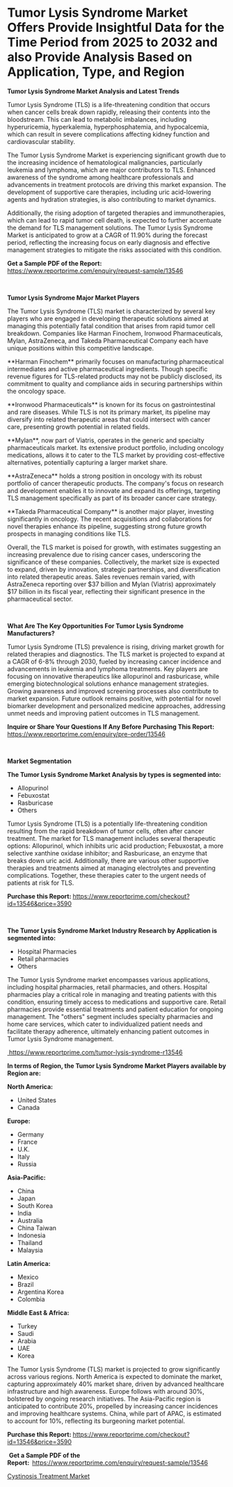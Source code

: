 <p><h1>Tumor Lysis Syndrome Market Offers Provide Insightful Data for the Time Period from 2025 to 2032 and also Provide Analysis Based on Application, Type, and Region</h1></p><p><strong>Tumor Lysis Syndrome Market Analysis and Latest Trends</strong></p>
<p><p>Tumor Lysis Syndrome (TLS) is a life-threatening condition that occurs when cancer cells break down rapidly, releasing their contents into the bloodstream. This can lead to metabolic imbalances, including hyperuricemia, hyperkalemia, hyperphosphatemia, and hypocalcemia, which can result in severe complications affecting kidney function and cardiovascular stability.</p><p>The Tumor Lysis Syndrome Market is experiencing significant growth due to the increasing incidence of hematological malignancies, particularly leukemia and lymphoma, which are major contributors to TLS. Enhanced awareness of the syndrome among healthcare professionals and advancements in treatment protocols are driving this market expansion. The development of supportive care therapies, including uric acid-lowering agents and hydration strategies, is also contributing to market dynamics.</p><p>Additionally, the rising adoption of targeted therapies and immunotherapies, which can lead to rapid tumor cell death, is expected to further accentuate the demand for TLS management solutions. The Tumor Lysis Syndrome Market is anticipated to grow at a CAGR of 11.90% during the forecast period, reflecting the increasing focus on early diagnosis and effective management strategies to mitigate the risks associated with this condition.</p></p>
<p><strong>Get a Sample PDF of the Report:&nbsp;</strong> <a href="https://www.reportprime.com/enquiry/request-sample/13546?utm_campaign=3139&utm_medium=2&utm_source=Github&utm_content=ia&utm_term=20032025&utm_id=tumor-lysis-syndrome">https://www.reportprime.com/enquiry/request-sample/13546</a></p>
<p>&nbsp;</p>
<p><strong>Tumor Lysis Syndrome Major Market Players</strong></p>
<p><p>The Tumor Lysis Syndrome (TLS) market is characterized by several key players who are engaged in developing therapeutic solutions aimed at managing this potentially fatal condition that arises from rapid tumor cell breakdown. Companies like Harman Finochem, Ironwood Pharmaceuticals, Mylan, AstraZeneca, and Takeda Pharmaceutical Company each have unique positions within this competitive landscape.</p><p>**Harman Finochem** primarily focuses on manufacturing pharmaceutical intermediates and active pharmaceutical ingredients. Though specific revenue figures for TLS-related products may not be publicly disclosed, its commitment to quality and compliance aids in securing partnerships within the oncology space.</p><p>**Ironwood Pharmaceuticals** is known for its focus on gastrointestinal and rare diseases. While TLS is not its primary market, its pipeline may diversify into related therapeutic areas that could intersect with cancer care, presenting growth potential in related fields.</p><p>**Mylan**, now part of Viatris, operates in the generic and specialty pharmaceuticals market. Its extensive product portfolio, including oncology medications, allows it to cater to the TLS market by providing cost-effective alternatives, potentially capturing a larger market share.</p><p>**AstraZeneca** holds a strong position in oncology with its robust portfolio of cancer therapeutic products. The company's focus on research and development enables it to innovate and expand its offerings, targeting TLS management specifically as part of its broader cancer care strategy.</p><p>**Takeda Pharmaceutical Company** is another major player, investing significantly in oncology. The recent acquisitions and collaborations for novel therapies enhance its pipeline, suggesting strong future growth prospects in managing conditions like TLS.</p><p>Overall, the TLS market is poised for growth, with estimates suggesting an increasing prevalence due to rising cancer cases, underscoring the significance of these companies. Collectively, the market size is expected to expand, driven by innovation, strategic partnerships, and diversification into related therapeutic areas. Sales revenues remain varied, with AstraZeneca reporting over $37 billion and Mylan (Viatris) approximately $17 billion in its fiscal year, reflecting their significant presence in the pharmaceutical sector.</p></p>
<p>&nbsp;</p>
<p><strong>What Are The Key Opportunities For Tumor Lysis Syndrome Manufacturers?</strong></p>
<p><p>Tumor Lysis Syndrome (TLS) prevalence is rising, driving market growth for related therapies and diagnostics. The TLS market is projected to expand at a CAGR of 6-8% through 2030, fueled by increasing cancer incidence and advancements in leukemia and lymphoma treatments. Key players are focusing on innovative therapeutics like allopurinol and rasburicase, while emerging biotechnological solutions enhance management strategies. Growing awareness and improved screening processes also contribute to market expansion. Future outlook remains positive, with potential for novel biomarker development and personalized medicine approaches, addressing unmet needs and improving patient outcomes in TLS management.</p></p>
<p><strong>Inquire or Share Your Questions If Any Before Purchasing This Report:</strong> <a href="https://www.reportprime.com/enquiry/pre-order/13546?utm_campaign=3139&utm_medium=2&utm_source=Github&utm_content=ia&utm_term=20032025&utm_id=tumor-lysis-syndrome">https://www.reportprime.com/enquiry/pre-order/13546</a></p>
<p>&nbsp;</p>
<p><strong>Market Segmentation</strong></p>
<p><strong>The Tumor Lysis Syndrome Market Analysis by types is segmented into:</strong></p>
<p><ul><li>Allopurinol</li><li>Febuxostat</li><li>Rasburicase</li><li>Others</li></ul></p>
<p><p>Tumor Lysis Syndrome (TLS) is a potentially life-threatening condition resulting from the rapid breakdown of tumor cells, often after cancer treatment. The market for TLS management includes several therapeutic options: Allopurinol, which inhibits uric acid production; Febuxostat, a more selective xanthine oxidase inhibitor; and Rasburicase, an enzyme that breaks down uric acid. Additionally, there are various other supportive therapies and treatments aimed at managing electrolytes and preventing complications. Together, these therapies cater to the urgent needs of patients at risk for TLS.</p></p>
<p><strong>Purchase this Report:&nbsp;</strong><a href="https://www.reportprime.com/checkout?id=13546&price=3590&utm_campaign=3139&utm_medium=2&utm_source=Github&utm_content=ia&utm_term=20032025&utm_id=tumor-lysis-syndrome">https://www.reportprime.com/checkout?id=13546&price=3590</a></p>
<p>&nbsp;</p>
<p><strong>The Tumor Lysis Syndrome Market Industry Research by Application is segmented into:</strong></p>
<p><ul><li>Hospital Pharmacies</li><li>Retail pharmacies</li><li>Others</li></ul></p>
<p><p>The Tumor Lysis Syndrome market encompasses various applications, including hospital pharmacies, retail pharmacies, and others. Hospital pharmacies play a critical role in managing and treating patients with this condition, ensuring timely access to medications and supportive care. Retail pharmacies provide essential treatments and patient education for ongoing management. The "others" segment includes specialty pharmacies and home care services, which cater to individualized patient needs and facilitate therapy adherence, ultimately enhancing patient outcomes in Tumor Lysis Syndrome management.</p></p>
<p><a href="https://www.reportprime.com/tumor-lysis-syndrome-r13546?utm_campaign=3139&utm_medium=2&utm_source=Github&utm_content=ia&utm_term=20032025&utm_id=tumor-lysis-syndrome">&nbsp;https://www.reportprime.com/tumor-lysis-syndrome-r13546</a></p>
<p><strong>In terms of Region, the Tumor Lysis Syndrome Market Players available by Region are:</strong></p>
<p>
    <p> <strong> North America: </strong>
        <ul>
            <li>United States</li>
            <li>Canada</li>
        </ul>
        </p> 
    <p> <strong> Europe: </strong>
        <ul>
            <li>Germany</li>
            <li>France</li>
            <li>U.K.</li>
            <li>Italy</li>
            <li>Russia</li>
        </ul>
        </p> 
    <p> <strong> Asia-Pacific: </strong>
        <ul>
            <li>China</li>
            <li>Japan</li>
            <li>South Korea</li>
            <li>India</li>
            <li>Australia</li>
            <li>China Taiwan</li>
            <li>Indonesia</li>
            <li>Thailand</li>
            <li>Malaysia</li>
        </ul>
        </p> 
    <p> <strong> Latin America: </strong>
        <ul>
            <li>Mexico</li>
            <li>Brazil</li>
            <li>Argentina Korea</li>
            <li>Colombia</li>
        </ul>
        </p> 
    <p> <strong> Middle East & Africa: </strong>
        <ul>
            <li>Turkey</li>
            <li>Saudi</li>
            <li>Arabia</li>
            <li>UAE</li>
            <li>Korea</li>
        </ul>
    </p>
    </p>
<p><p>The Tumor Lysis Syndrome (TLS) market is projected to grow significantly across various regions. North America is expected to dominate the market, capturing approximately 40% market share, driven by advanced healthcare infrastructure and high awareness. Europe follows with around 30%, bolstered by ongoing research initiatives. The Asia-Pacific region is anticipated to contribute 20%, propelled by increasing cancer incidences and improving healthcare systems. China, while part of APAC, is estimated to account for 10%, reflecting its burgeoning market potential.</p></p>
<p><strong>Purchase this Report: </strong><a href="https://www.reportprime.com/checkout?id=13546&price=3590&utm_campaign=3139&utm_medium=2&utm_source=Github&utm_content=ia&utm_term=20032025&utm_id=tumor-lysis-syndrome">https://www.reportprime.com/checkout?id=13546&price=3590</a></p>
<p>&nbsp;<strong>Get a Sample PDF of the Report:&nbsp;&nbsp;</strong><a href="https://www.reportprime.com/enquiry/request-sample/13546?utm_campaign=3139&utm_medium=2&utm_source=Github&utm_content=ia&utm_term=20032025&utm_id=tumor-lysis-syndrome">https://www.reportprime.com/enquiry/request-sample/13546</a></p>
<p><strong></strong></p>
<p><p><a href="https://github.com/ziwersekos/Market-Research-Report-List-1/blob/main/cystinosis-treatment-market.md?utm_campaign=3139&utm_medium=2&utm_source=Github&utm_content=ia&utm_term=20032025&utm_id=tumor-lysis-syndrome">Cystinosis Treatment Market</a></p></p>